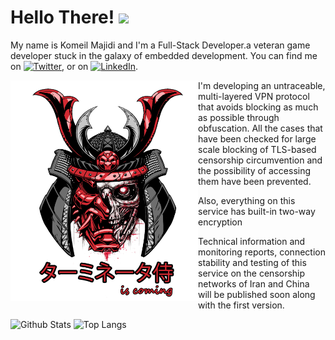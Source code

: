 # Hello There! <img src="https://raw.githubusercontent.com/MartinHeinz/MartinHeinz/master/wave.gif" width="30px">
My name is Komeil Majidi and I'm a Full-Stack Developer.a veteran game developer stuck in the galaxy of embedded development. You can find me on [![Twitter][1.2]][1],  or on [![LinkedIn][3.2]][3].

<img src="images/terminatorsamurai.png" width=300 align=left>
I'm developing an untraceable, multi-layered VPN protocol that avoids blocking as much as possible through obfuscation.
All the cases that have been checked for large scale blocking of TLS-based censorship circumvention and the possibility of accessing them have been prevented.

Also, everything on this service has built-in two-way encryption

Technical information and monitoring reports, connection stability and testing of this service on the censorship networks of Iran and China will be published soon along with the first version.


![Github Stats](https://github-readme-stats.vercel.app/api?username=komeilkma&count_private=true&show_icons=true)
![Top Langs](https://github-readme-stats.vercel.app/api/top-langs/?username=komeilkma&&layout=compact&langs_count=10)

[1.2]: http://i.imgur.com/wWzX9uB.png (twitter icon without padding)
[2.2]: http://i.imgur.com/9I6NRUm.png (github icon without padding)
[3.2]: https://raw.githubusercontent.com/MartinHeinz/MartinHeinz/master/linkedin-3-16.png (LinkedIn icon without padding)


[1]: https://twitter.com/komeilmajidi
[2]: https://github.com/komeilkma
[3]: https://www.linkedin.com/in/komeilkma/
